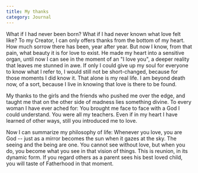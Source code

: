 ```yaml
---
title: My thanks
category: Journal
---
```


What if I had never been born?  What if I had never known what love felt
like?  To my Creator, I can only offers thanks from the bottom of my
heart.  How much sorrow there has been, year after year.  But now I
know, from that pain, what beauty it is for love to exist.  He made my
heart into a sensitive organ, until now I can see in the moment of an "I
love you", a deeper reality that leaves me stunned in awe.  If only I
could give up my soul for everyone to know what I refer to, I would
still not be short-changed, because for those moments I did know it.
That alone is my real life.  I am beyond death now, of a sort, because I
live in knowing that love is there to be found.

My thanks to the girls and the friends who pushed me over the edge, and
taught me that on the other side of madness lies something divine.  To
every woman I have ever ached for: You brought me face to face with a
God I could understand.  You were all my teachers.  Even if in my heart
I have learned of other ways, still you introduced me to love.

Now I can summarize my philosophy of life: Whenever you love, you are
God -- just as a mirror becomes the sun when it gazes at the sky.  The
seeing and the being are one.  You cannot see without love, but when you
do, you become what you see in that vision of things.  This is reunion,
in its dynamic form.  If you regard others as a parent sees his best
loved child, you will taste of Fatherhood in that moment.


